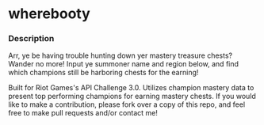 # wherebooty

### Description

Arr, ye be having trouble hunting down yer mastery treasure chests?
Wander no more! Input ye summoner name and region below, and find which
champions still be harboring chests for the earning!

Built for Riot Games's API Challenge 3.0. Utilizes champion mastery data
to present top performing champions for earning mastery chests. If you 
would like to make a contribution, please fork over a copy of this repo,
and feel free to make pull requests and/or contact me! 



